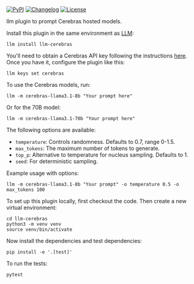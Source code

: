 

[![PyPI](https://img.shields.io/pypi/v/llm-cerebras.svg)](https://pypi.org/project/llm-cerebras/)
[![Changelog](https://img.shields.io/github/v/release/irthomasthomas/llm-cerebras?include_prereleases&label=changelog)](https://github.com/irthomasthomas/llm-cerebras/releases)
[![License](https://img.shields.io/badge/license-Apache%202.0-blue.svg)](https://github.com/irthomasthomas/llm-cerebras/blob/main/LICENSE)

llm plugin to prompt Cerebras hosted models.



Install this plugin in the same environment as [LLM](https://llm.datasette.io/):

    llm install llm-cerebras



You'll need to obtain a Cerebras API key following the instructions [here](https://inference-docs.cerebras.ai/quickstart#step-1-set-up-your-api-key).
Once you have it, configure the plugin like this:

    llm keys set cerebras
    



To use the Cerebras models, run:

    llm -m cerebras-llama3.1-8b "Your prompt here"

Or for the 70B model:

    llm -m cerebras-llama3.1-70b "Your prompt here"



The following options are available:

- `temperature`: Controls randomness. Defaults to 0.7, range 0-1.5.
- `max_tokens`: The maximum number of tokens to generate.
- `top_p`: Alternative to temperature for nucleus sampling. Defaults to 1.
- `seed`: For deterministic sampling.

Example usage with options:

    llm -m cerebras-llama3.1-8b "Your prompt" -o temperature 0.5 -o max_tokens 100



To set up this plugin locally, first checkout the code. Then create a new virtual environment:

    cd llm-cerebras
    python3 -m venv venv
    source venv/bin/activate

Now install the dependencies and test dependencies:

    pip install -e '.[test]'

To run the tests:

    pytest


